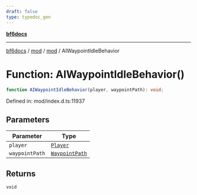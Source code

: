 ```yaml
---
draft: false
type: typedoc_gen
---
```


[**bf6docs**](../../../_index.md)

***

[bf6docs](../../../_index.md) / [mod](../../_index.md) / [mod](../_index.md) / AIWaypointIdleBehavior

# Function: AIWaypointIdleBehavior()

```ts
function AIWaypointIdleBehavior(player, waypointPath): void;
```

Defined in: mod/index.d.ts:11937

## Parameters

| Parameter | Type |
| ------ | ------ |
| `player` | [`Player`](../Player/_index.md) |
| `waypointPath` | [`WaypointPath`](../WaypointPath/_index.md) |

## Returns

`void`
